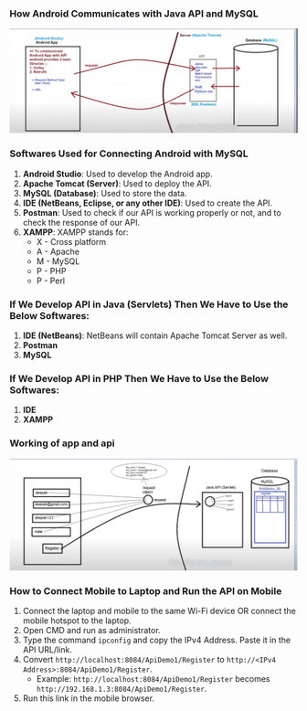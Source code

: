 ### How Android Communicates with Java API and MySQL

![Android Communication](../_00_Diagrams/app_api.png)

### Softwares Used for Connecting Android with MySQL
1. **Android Studio**: Used to develop the Android app.
2. **Apache Tomcat (Server)**: Used to deploy the API.
3. **MySQL (Database)**: Used to store the data.
4. **IDE (NetBeans, Eclipse, or any other IDE)**: Used to create the API.
5. **Postman**: Used to check if our API is working properly or not, and to check the response of our API.
6. **XAMPP**: XAMPP stands for:
   - X - Cross platform
   - A - Apache
   - M - MySQL
   - P - PHP
   - P - Perl

### If We Develop API in Java (Servlets) Then We Have to Use the Below Softwares:
1. **IDE (NetBeans)**: NetBeans will contain Apache Tomcat Server as well.
2. **Postman**
3. **MySQL**

### If We Develop API in PHP Then We Have to Use the Below Softwares:
1. **IDE**
2. **XAMPP**

### Working of app and api

![app_api](../_00_Diagrams/app_api_database.png)

### How to Connect Mobile to Laptop and Run the API on Mobile

1. Connect the laptop and mobile to the same Wi-Fi device OR connect the mobile hotspot to the laptop.
2. Open CMD and run as administrator.
3. Type the command `ipconfig` and copy the IPv4 Address. Paste it in the API URL/link.
4. Convert `http://localhost:8084/ApiDemo1/Register` to `http://<IPv4 Address>:8084/ApiDemo1/Register`.
   - Example: `http://localhost:8084/ApiDemo1/Register` becomes `http://192.168.1.3:8084/ApiDemo1/Register`.
5. Run this link in the mobile browser.
